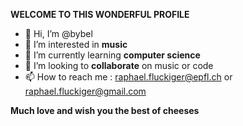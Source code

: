 **WELCOME TO THIS WONDERFUL PROFILE**

- 👋 Hi, I’m @bybel
- 👀 I’m interested in **music**
- 🌱 I’m currently learning **computer science**
- 💞️ I’m looking to **collaborate** on music or code
- 📫 How to reach me : raphael.fluckiger@epfl.ch or raphael.fluckiger@gmail.com

**Much love and wish you the best of cheeses**

<!---
bybel/bybel is a ✨ special ✨ repository because its `README.md` (this file) appears on your GitHub profile.
You can click the Preview link to take a look at your changes.
--->
